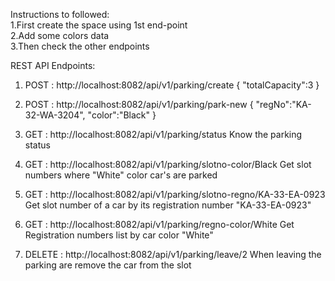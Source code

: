
Instructions to followed:<br>
1.First create the space using 1st end-point<br>
2.Add some colors data<br>
3.Then check the other endpoints<br>

REST API Endpoints:

1. POST : http://localhost:8082/api/v1/parking/create
   {
    "totalCapacity":3
   }

2. POST : http://localhost:8082/api/v1/parking/park-new
   {
    "regNo":"KA-32-WA-3204",
    "color":"Black"
   }
   <br>
3. GET : http://localhost:8082/api/v1/parking/status
   Know the parking status
   <br>  
4. GET : http://localhost:8082/api/v1/parking/slotno-color/Black
   Get slot numbers where "White" color car's are parked
   <br>
5. GET : http://localhost:8082/api/v1/parking/slotno-regno/KA-33-EA-0923
   Get slot number of a car by its registration number "KA-33-EA-0923"<br>
  
6. GET : http://localhost:8082/api/v1/parking/regno-color/White
   Get Registration numbers list by car color "White"<br>
  
7. DELETE : http://localhost:8082/api/v1/parking/leave/2
   When leaving the parking are remove the car from the slot<br>


